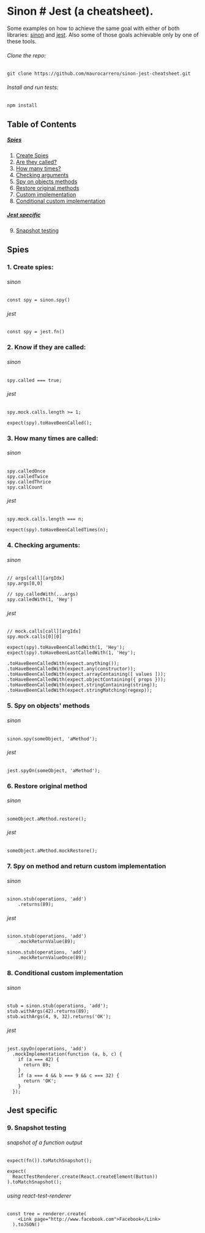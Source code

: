 # Sinon # Jest (a cheatsheet).

Some examples on how to achieve the same goal with either of both libraries: [sinon](http://sinonjs.org/) and [jest](http://facebook.github.io/jest/).
Also some of those goals achievable only by one of these tools.

###### Clone the repo:
```
git clone https://github.com/maurocarrero/sinon-jest-cheatsheet.git
```

###### Install and run tests:

```
npm install
``` 

## Table of Contents
##### [Spies](#spies)
1. [Create Spies](#create-spies)
2. [Are they called?](#are-they-called)
3. [How many times?](#how-many-times)
4. [Checking arguments](#checking-arguments)
5. [Spy on objects methods](#spy-on-objects-method)
6. [Restore original methods](#restore-original-method)
7. [Custom implementation](#custom-implementation)
8. [Conditional custom implementation](#custom-implementation)

##### [Jest specific](#jest-specific)
9. [Snapshot testing](#snapshot-testing)

<a name="spies"></a>
## Spies

### 1. Create spies: <a name="create-spies"></a> 

###### sinon

```
const spy = sinon.spy()
```

###### jest
```
const spy = jest.fn()
```

### 2. Know if they are called: <a name="are-they-called"></a>

###### sinon

```
spy.called === true;

```

###### jest
```
spy.mock.calls.length >= 1;
```

```
expect(spy).toHaveBeenCalled();
```

### 3. How many times are called: <a name="how-many-times"></a>

###### sinon

```
spy.calledOnce
spy.calledTwice
spy.calledThrice
spy.callCount
```

###### jest
```
spy.mock.calls.length === n;
```

```
expect(spy).toHaveBeenCalledTimes(n);
```

### 4. Checking arguments: <a name="checking-arguments"></a>

###### sinon

```
// args[call][argIdx]
spy.args[0,0]
```

```
// spy.calledWith(...args)
spy.calledWith(1, 'Hey')
```

###### jest
```
// mock.calls[call][argIdx]
spy.mock.calls[0][0]
```

```
expect(spy).toHaveBeenCalledWith(1, 'Hey');
expect(spy).toHaveBeenLastCalledWith(1, 'Hey');
```

```
.toHaveBeenCalledWith(expect.anything());
.toHaveBeenCalledWith(expect.any(constructor));
.toHaveBeenCalledWith(expect.arrayContaining([ values ]));
.toHaveBeenCalledWith(expect.objectContaining({ props }));
.toHaveBeenCalledWith(expect.stringContaining(string));
.toHaveBeenCalledWith(expect.stringMatching(regexp));
```

### 5. Spy on objects' methods <a name="spy-on-objects-method"></a>

###### sinon

```
sinon.spy(someObject, 'aMethod');
```

###### jest

```
jest.spyOn(someObject, 'aMethod');
```

### 6. Restore original method <a name="restore-original-method"></a>

###### sinon

```
someObject.aMethod.restore();
```

###### jest

```
someObject.aMethod.mockRestore();
```

### 7. Spy on method and return custom implementation <a name="custom-implementation"></a>

###### sinon

```
sinon.stub(operations, 'add')
    .returns(89);
```

###### jest

```
sinon.stub(operations, 'add')
    .mockReturnValue(89);
```

```
sinon.stub(operations, 'add')
    .mockReturnValueOnce(89);
```

### 8. Conditional custom implementation <a name="conditional-custom-implementation"></a>

        
###### sinon

```
stub = sinon.stub(operations, 'add');
stub.withArgs(42).returns(89);
stub.withArgs(4, 9, 32).returns('OK');
```

###### jest

```
jest.spyOn(operations, 'add')
  .mockImplementation(function (a, b, c) {
    if (a === 42) {
      return 89;
    }
    if (a === 4 && b === 9 && c === 32) {
      return 'OK';
    }
  });
```

<a name="jest-specific"></a>
## Jest specific

### 9. Snapshot testing <a name="snapshot-testing"></a>

###### snapshot of a function output

```
expect(fn()).toMatchSnapshot();
```

```
expect(
  ReactTestRenderer.create(React.createElement(Button))
).toMatchSnapshot();
```

###### using react-test-renderer

```
const tree = renderer.create(
    <Link page="http://www.facebook.com">Facebook</Link>
  ).toJSON()
```

